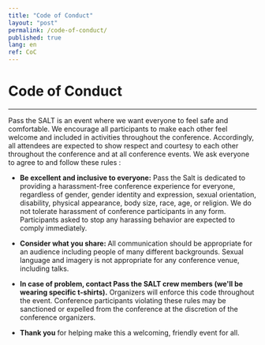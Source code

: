 ```yaml
---
title: "Code of Conduct"
layout: "post"
permalink: /code-of-conduct/
published: true
lang: en
ref: CoC
---
```

# Code of Conduct 

---

Pass the SALT is an event where we want everyone to feel safe and comfortable. We encourage all participants to make each other feel welcome and included in activities throughout the conference. Accordingly, all attendees are expected to show respect and courtesy to each other throughout the conference and at all conference events. We ask everyone to agree to and follow these rules :

* <b>Be excellent and inclusive to everyone:</b>   Pass the Salt is dedicated to providing a harassment-free conference experience for everyone, regardless of gender, gender identity and expression, sexual orientation, disability, physical appearance, body size, race, age, or religion. We do not tolerate harassment of conference participants in any form. Participants asked to stop any harassing behavior are expected to comply immediately.

* <b>Consider what you share: </b> All communication should be appropriate for an audience including people of many different backgrounds. Sexual language and imagery is not appropriate for any conference venue, including talks.

* <b>In case of problem, contact Pass the SALT crew members (we'll be wearing specific t-shirts).</b> Organizers will enforce this code throughout the event. Conference participants violating these rules may be sanctioned or expelled from the conference at the discretion of the conference organizers.  

* <b>Thank you</b> for helping make this a welcoming, friendly event for all.     
